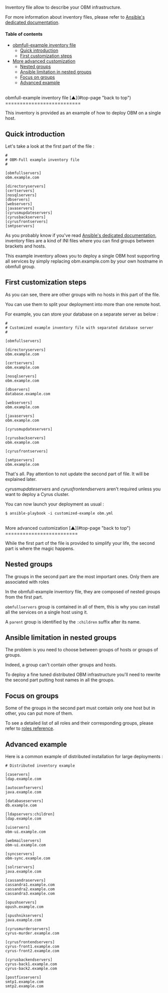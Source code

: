 <a name="top-page"></a>

Inventory file allow to describe your OBM infrastructure.

For more information about inventory files, please refer to [Ansible's dedicated documentation](http://docs.ansible.com/intro_inventory.html "Inventory on docs.ansible.com").

#### Table of contents

<!-- START doctoc generated TOC please keep comment here to allow auto update -->
<!-- DON'T EDIT THIS SECTION, INSTEAD RE-RUN doctoc TO UPDATE -->

- [obmfull-example inventory file](#obmfull-example-inventory-file)
  - [Quick introduction](#quick-introduction)
  - [First customization steps](#first-customization-steps)
- [More advanced customization](#more-advanced-customization)
  - [Nested groups](#nested-groups)
  - [Ansible limitation in nested groups](#ansible-limitation-in-nested-groups)
  - [Focus on groups](#focus-on-groups)
  - [Advanced example](#advanced-example)

<!-- END doctoc generated TOC please keep comment here to allow auto update -->

<a name="obmfull-example-inventory-file"></a>

<br />
obmfull-example inventory file  [&#x25B2;](#top-page "back to top")
==========================

This inventory is provided as an example of how to deploy OBM on a single host.

<a name="quick-introduction"></a>

Quick introduction
-------------------------

Let's take a look at the first part of the file :

    #
    # OBM-Full example inventory file
    #

    [obmfullservers]
    obm.example.com

    [directoryservers]
    [certservers]
    [nosqlservers]
    [dbservers]
    [webservers]
    [javaservers]
    [cyrusmupdateservers]
    [cyrusbackservers]
    [cyrusfrontservers]
    [smtpservers]

As you probably know if you've read [Ansible's dedicated documentation](http://docs.ansible.com/intro_inventory.html "Inventory on docs.ansible.com"), inventory files are a kind of INI files where you can find groups between brackets and hosts.

This example inventory allows you to deploy a single OBM host supporting all services by simply replacing obm.example.com by your own hostname in obmfull group.

<a name="first-customization-steps"></a>

First customization steps
-------------------------------------

As you can see, there are other groups with no hosts in this part of the file.

You can use them to split your deployment into more than one remote host.

For example, you can store your database on a separate server as below :

    #
    # Customized example inventory file with separated database server
    #

    [obmfullservers]

    [directoryservers]
    obm.example.com

    [certservers]
    obm.example.com

    [nosqlservers]
    obm.example.com

    [dbservers]
    database.example.com

    [webservers]
    obm.example.com

    [javaservers]
    obm.example.com

    [cyrusmupdateservers]

    [cyrusbackservers]
    obm.example.com

    [cyrusfrontservers]

    [smtpservers]
    obm.example.com

That's all. Pay attention to not update the second part of file. It will be explained later.

*cyrusmupdateservers* and *cyrusfrontendservers* aren't required unless you want to deploy a Cyrus cluster.

You can now launch your deployment as usual :

    $ ansible-playbook -i customized-example obm.yml

<a name="more-advanced-customization"></a>

<br />
More advanced customization  [&#x25B2;](#top-page "back to top")
=========================

While the first part of the file is provided to simplify your life, the second part is where the magic happens.

<a name="nested-groups"></a>

Nested groups
-------------------

The groups in the second part are the most important ones. Only them are associated with roles

In the obmfull-example inventory file, they are composed of nested groups from the first part.

`obmfullservers` group is contained in all of them, this is why you can install all the services on a single host using it.

A `parent` group is identified by the `:children` suffix after its name.

<a name="ansible-limitation-in-nested-groups"></a>

Ansible limitation in nested groups
-----------------------------------------------

The problem is you need to choose between groups of hosts or groups of groups.

Indeed, a group can't contain other groups and hosts.

To deploy a fine tuned distributed OBM infrastructure you'll need to rewrite the second part putting host names in all the groups.

<a name="focus-on-groups"></a>

Focus on groups
----------------------

Some of the groups in the second part must contain only one host but in other, you can put more of them.

To see a detailed list of all roles and their corresponding groups, please refer to [roles reference](./roles.mkd "Roles reference").

<a name="advanced-example"></a>

Advanced example
-------------------------

Here is a common example of distributed installation for large deployments :

    # Distributed inventory example

    [caservers]
    ldap.example.com

    [autoconfservers]
    java.example.com

    [databaseservers]
    db.example.com

    [ldapservers:children]
    ldap.example.com

    [uiservers]
    obm-ui.example.com

    [webmailservers]
    obm-ui.example.com

    [syncservers]
    obm-sync.example.com

    [solrservers]
    java.example.com

    [cassandraservers]
    cassandra1.example.com
    cassandra2.example.com
    cassandra3.example.com

    [opushservers]
    opush.example.com

    [spushnikservers]
    java.example.com

    [cyrusmurderservers]
    cyrus-murder.example.com

    [cyrusfrontendservers]
    cyrus-front1.example.com
    cyrus-front2.example.com

    [cyrusbackendservers]
    cyrus-back1.example.com
    cyrus-back2.example.com

    [postfixservers]
    smtp1.example.com
    smtp2.example.com
